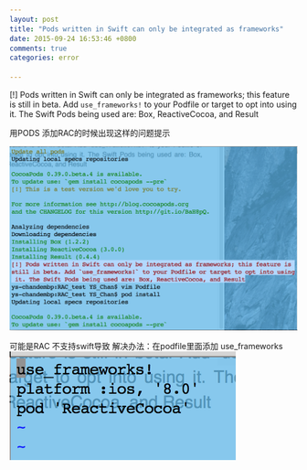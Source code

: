 ```yaml
---
layout: post
title: "Pods written in Swift can only be integrated as frameworks"
date: 2015-09-24 16:53:46 +0800
comments: true
categories: error

---
```

[!] Pods written in Swift can only be integrated as frameworks; this feature is still in beta. Add `use_frameworks!` to your Podfile or target to opt into using it. The Swift Pods being used are: Box, ReactiveCocoa, and Result

用PODS 添加RAC的时候出现这样的问题提示

![这里写图片描述](https://github.com/YanceyChan/YanceyChan.github.io/blob/source/source/images/20150923140859601.png?raw=true)

可能是RAC 不支持swift导致
解决办法：在podfile里面添加 use_frameworks
![这里写图片描述](https://github.com/YanceyChan/YanceyChan.github.io/blob/source/source/images/20150923142933623.png?raw=true)
